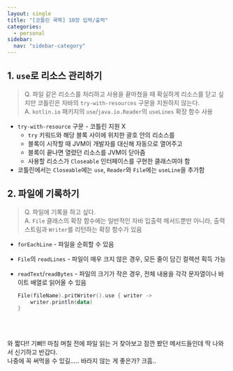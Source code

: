 ```yaml
---
layout: single
title: "[코틀린 쿡북] 10장 입력/출력"
categories:
  - personal
sidebar:
  nav: "sidebar-category"
---
```


## 1. `use`로 리소스 관리하기
> Q. 파일 같은 리소스를 처리하고 사용을 끝마쳤을 때 확실하게 리소스를 닫고 싶지만 코틀린은 자바의 `try-with-resources` 구문을 지원하지 않는다.<br />
> A. `kotlin.io` 패키지의 `use`/`java.io.Reader`의 `useLines` 확장 함수 사용

- `try-with-resource` 구문 - 코틀린 지원 X
  - `try` 키워드와 해당 블록 사이에 위치한 괄호 안의 리소스를
  - 블록이 시작할 때 JVM이 개발자를 대신해 자동으로 열어주고
  - 블록이 끝나면 열렸던 리소스를 JVM이 닫아줌
  - 사용할 리소스가 `Closeable` 인터페이스를 구현한 클래스여야 함
- 코틀린에서는 `Closeable`에는 `use`, `Reader`와 `File`에는 `useLine`을 추가함
 
## 2. 파일에 기록하기
> Q. 파일에 기록을 하고 싶다. <br />
> A. `File` 클래스의 확장 함수에는 일반적인 자바 입출력 메서드뿐만 아니라, 출력 스트림과 `Writer`를 리턴하는 확장 함수가 있음

- `forEachLine` - 파일을 순회할 수 있음
- `File`의 `readLines` - 파일이 매우 크지 않은 경우, 모든 줄이 담긴 컬렉션 획득 가능
- `readText`/`readBytes` - 파일의 크기가 작은 경우, 전체 내용을 각각 문자열이나 바이트 배열로 읽어올 수 있음

    ``` kotlin
    File(fileName).pritWriter().use { writer ->
        writer.println(data)
    }
    ```
<br />
<br />

와 짧다!! 기뻐!! 마침 며칠 전에 파일 읽는 거 찾아보고 잠깐 봤던 메서드들인데 딱 나와서 신기하고 반갑다.<br />
나중에 꼭 써먹을 수 있길..... 바라지 않는 게 좋은가? 크흠..
